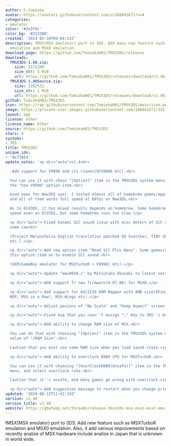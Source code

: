 ```yaml
---
author: h.tomioka
avatar: https://avatars.githubusercontent.com/u/168841671?v=4
categories:
- emulator
color: '#2a3f9c'
color_bg: '#223380'
created: '2024-05-10T09:04:13Z'
description: fMSX(MSX emulator) port to 3DS. Add many new feature such as MSXTurboR
  emulation and MSX0 emulation.
download_page: https://github.com/TomiokaH01/fMSX3DS/releases
downloads:
  fMSX3DS-1.40.zip:
    size: 3172200
    size_str: 3 MiB
    url: https://github.com/TomiokaH01/fMSX3DS/releases/download/v1.40/fMSX3DS-1.40.zip
  fMSX3DS-1.40Source.zip:
    size: 1202531
    size_str: 1 MiB
    url: https://github.com/TomiokaH01/fMSX3DS/releases/download/v1.40/fMSX3DS-1.40Source.zip
github: TomiokaH01/fMSX3DS
icon: https://raw.githubusercontent.com/TomiokaH01/fMSX3DS/main/icon.png
image: https://private-user-images.githubusercontent.com/168841671/331778903-f7ffcd0d-c1e9-4db4-a4ee-03b29ebc79b5.png?jwt=eyJhbGciOiJIUzI1NiIsInR5cCI6IkpXVCJ9.eyJpc3MiOiJnaXRodWIuY29tIiwiYXVkIjoicmF3LmdpdGh1YnVzZXJjb250ZW50LmNvbSIsImtleSI6ImtleTUiLCJleHAiOjE3MjM0MTcyNDAsIm5iZiI6MTcyMzQxNjk0MCwicGF0aCI6Ii8xNjg4NDE2NzEvMzMxNzc4OTAzLWY3ZmZjZDBkLWMxZTktNGRiNC1hNGVlLTAzYjI5ZWJjNzliNS5wbmc_WC1BbXotQWxnb3JpdGhtPUFXUzQtSE1BQy1TSEEyNTYmWC1BbXotQ3JlZGVudGlhbD1BS0lBVkNPRFlMU0E1M1BRSzRaQSUyRjIwMjQwODExJTJGdXMtZWFzdC0xJTJGczMlMkZhd3M0X3JlcXVlc3QmWC1BbXotRGF0ZT0yMDI0MDgxMVQyMjU1NDBaJlgtQW16LUV4cGlyZXM9MzAwJlgtQW16LVNpZ25hdHVyZT03ZjA3MjE1NGNhZTM1NmNjODQyOWI0NTU3ZGZmZjM4YzdiNzQyYzVlYTFjYjYwYzJjMzllZmIxZjIwZDlmN2M0JlgtQW16LVNpZ25lZEhlYWRlcnM9aG9zdCZhY3Rvcl9pZD0wJmtleV9pZD0wJnJlcG9faWQ9MCJ9.hTvWFkt8-Lo3mxlhW7mNxgO6H6uXSIf_B7dfbUojzEc
layout: app
license: other
license_name: Other
source: https://github.com/TomiokaH01/fMSX3DS
stars: 6
systems:
- 3DS
title: fMSX3DS
unique_ids:
- '0x736E4'
update_notes: '<p dir="auto">v1.4<br>

  -Add support for V9990 and its clones(GFX9000 etc).<br>

  You can use it with chose "[Option]" item in the fMSX3DS system menu, and enable
  the "Use V9990" option item.<br>

  Good news for New3DS user. I tested almost all of homebrew games/apps that use V9990
  and all of them works full speed at 60fps on New3DS.<br>

  As to Old3DS, it has mixed results depends on homebrew. Some homebrew runs full
  speed even on Old3DS, but some homebrew runs too slow.</p>

  <p dir="auto">-Fixed konami SCC sound issue with miss detect of SCC and SCC+ in
  some cae<br>

  (Project Melancholia English translation patched SD Snatcher, TINY SLOT CHECKER
  etc.).</p>

  <p dir="auto">-Add new option item "Read SCC Plus Wave". Some games/apps requires
  this option item on to enable SCC sound.<br>

  (GEM(GameBoy emulator for MSXTurboR + V9990) etc).</p>

  <p dir="auto">-Update "emu8950.c" by Mitsutaka Okazaki to latest version.</p>

  <p dir="auto">-Add support fr new firmware(0.07.08) for MSX0.</p>

  <p dir="auto">-Add support for ASCII16 ROM Mapper with 4MB size(9Finger Demo by
  NOP, MSX in a Row!, MSX-Wings etc).</p>

  <p dir="auto">-Adjust posions of "No Scale" and "Keep Aspect" screen strech Mode.</p>

  <p dir="auto">-Fixed bug that you cann''t assign ":" key to 3DS''s button in keyconfig.</p>

  <p dir="auto">-Add ability to change RAM size of MSX.<br>

  You can do that with choosing "[Option]" item in the fMSX3DS system menu, and change
  value of "/RAM Size".<br>

  Caution that you must use same RAM size when you load saved state.</p>

  <p dir="auto">-Add ability to overclock R800 CPU for MSXTurboR.<br>

  You can use it with choosing "[OverClockR800(Unsafe)]" item in the fMSX3DS system
  menu, and select overclock rate.<br>

  Caution that it''s unsafe, and many games go wrong with overclock.</p>

  <p dir="auto">-Add suggestion message to restart when you change printer port.</p>'
updated: '2024-08-13T11:42:19Z'
version: v1.40
version_title: v1.40
website: https://gbatemp.net/threads/release-fmsx3ds-msx-msx2-msx2-emulator-with-new-feature-for-3ds.637072/
---
```

fMSX(MSX emulator) port to 3DS. Add new feature such as MSXTurboR emulation and MSX0 emulation.
Also, it add various improvements based on recently analize of MSX hardware
include analize in Japan that is unknown in world wide.